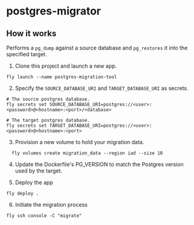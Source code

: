 # postgres-migrator

## How it works

Performs a `pg_dump` against a source database and `pg_restores` it into the specified target.


1. Clone this project and launch a new app.
```
fly launch --name postgres-migration-tool
```

2. Specify the `SOURCE_DATABASE_URI` and `TARGET_DATABASE_URI` as secrets.
```shell
# The source postgres database.
fly secrets set SOURCE_DATABASE_URI=postgres://<user>:<password>@<hostname>:<port>/<database>

# The target postgres database.
fly secrets set TARGET_DATABASE_URI=postgres://<user>:<password>@<hostname>:<port>

```

3. Provision a new volume to hold your migration data.
```
  fly volumes create migration_data --region iad --size 10
```

4. Update the Dockerfile's PG_VERSION to match the Postgres version used by the target. 

5. Deploy the app
```
fly deploy .
```

6. Initiate the migration process
```
fly ssh console -C "migrate"
```


